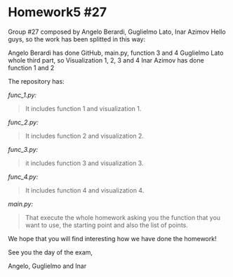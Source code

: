 # Homework5  #27
Group #27 composed by Angelo Berardi, Guglielmo Lato, Inar Azimov 
Hello guys, so the work has been splitted in this way:

Angelo Berardi has done GitHub, main.py, function 3 and 4
Guglielmo Lato whole third part, so Visualization 1, 2, 3 and 4
Inar Azimov has done function 1 and 2

The repository has:

_func_1.py:_ 
  >It includes function 1 and visualization 1.
  
_func_2.py:_ 
  >It includes function 2 and visualization 2.
  
_func_3.py:_ 
  >it includes function 3 and visualization 3.
  
_func_4.py:_ 
  >It includes function 4 and visualization 4.
  
_main.py:_ 
>That execute the whole homework asking you the function that you want to use, the starting point and also the list of points.

We hope that you will find interesting how we have done the homework!

See you the day of the exam,

Angelo, Guglielmo and Inar

